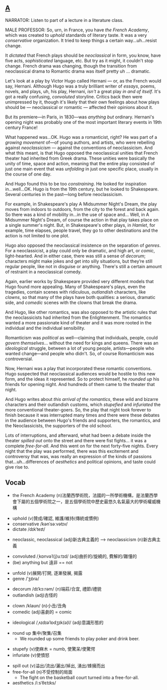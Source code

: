 ## [A](https://img.kmf.com/toefl/listening/audio/e10084996029f3482e387e58536a2b0c.mp3)

NARRATOR: Listen to part of a lecture in a literature class.

MALE PROFESSOR: So, urn, in France, you have *the French Academy*, which was created to *uphold* standards of literary taste. It was a very *conservative* organization. It tried to keep things a certain way...uh...resist change.

It *dictated* that French plays should be *neoclassical* in form, you know, have five acts, *sophisticated* language, etc. But try as it might, it couldn't stop change. French drama was changing, though the transition from neoclassical drama to Romantic drama was itself pretty uh … dramatic.

Let's look at a play by Victor Hugo called Hernani — or, as the French would say, Hernani. Although Hugo was a truly brilliant writer of *essays*, poems, novels, and plays, uh, his play, Hernani, *isn't* a great play *in and of itself*. It's got a really confusing, *convoluted* storyline. Critics back then were unimpressed by it, though it's likely that their own feelings about how plays should be — neoclassical or romantic — affected their opinions about it.

But its premiere—in Paris, in 1830—was *anything but* ordinary. Hernani's opening night was probably one of the most important literary events in 19th century France!

What happened was...OK. Hugo was a romanticist, right? He was part of a *growing movement* of—of young authors, and artists, who were rebelling against *neoclassicism* — against the conventions of neoclassicism. And what this meant, is that Hugo opposed the neoclassical unities that French theater had inherited from Greek drama. These unities were basically the unity of time, space and action, meaning that the entire play consisted of just one main event that was *unfolding* in just one specific place, usually in the course of one day.

And Hugo found this to be too *constraining*. He looked for inspiration in...well...OK. Hugo is from the 19th century, but he looked to Shakespeare. Several centuries in the past—long before neoclassicism.

For example, in Shakespeare's play A Midsummer Night's Dream, the play moves from indoors to outdoors, from the city to the forest and back again. So there was a kind of mobility in...in the use of space and… Well, in A Midsummer Night's Dream, of course the action in that play takes place on a single summer's night. But, in Shakespeare's other plays, in *Hamlet*, for example, time elapses, people travel, they go to other destinations and the action is not limited to one plot.

Hugo also opposed the neoclassical insistence on the separation of *genres*. For a neoclassicist, a play could only be dramatic, and high art, or *comic*, light-hearted. And in either case, there was still a sense of *decorum*; characters might make jokes and get into silly situations, but they’re still regular people, like not in disguise or anything. There's still a certain amount of restraint in a neoclassical comedy.

Again, earlier works by Shakespeare provided very different models that Hugo found more appealing. Many of Shakespeare's plays, even the tragedies, contain scenes with ridiculous, *outlandish* characters, like *clowns*, so that many of the plays have both qualities: a serious, dramatic side, and *comedic* scenes with the clowns that break the drama.

And Hugo, like other romantics, was also opposed to the artistic rules that the neoclassicists had inherited from the Enlightenment. The romantics wanted a more passionate kind of theater and it was more rooted in the individual and the individual sensibility.

Romanticism was *political* as well—claiming that individuals, people, could *govern themselves*… without the need for kings and queens. There was an *ideological* struggle, between a lot of young people, artists—people who wanted change—and people who didn't. So, of course Romanticism was controversial.

Now, Hernani was a play that incorporated these romantic conventions. Hugo suspected that neoclassical audiences would be hostile to this new form, and the ideas it represented. So to protect himself, he *rounded up* his friends for opening night. And hundreds of them came to the theater that night.

And Hugo writes about *this arrival of the romantics*, these wild and bizarre characters and their outlandish customs, which *stupefied* and *infuriated* the more conventional theater-goers. So, the play that night took forever to finish because it was interrupted many times and there were these debates in the audience between Hugo's friends and supporters, the romantics, and the Neoclassicists, the supporters of the old school.

Lots of interruptions, and afterward, what had been a debate inside the theater *spilled out* onto the street and there were fist fights… it was a complete *free-for-all*. And this went on for the next forty-five nights. Every night that the play was performed, there was this excitement and controversy that was, was really an expression of the kinds of passions that...uh...differences of *aesthetics* and political opinions, and taste could give rise to.

## Vocab
- the French Academy (n)法蘭西學術院，法國的一所學術機構，是法蘭西學會下屬的五個學術院之一，是五個學術院中歷史最悠久名氣最大的學術權威機構
+ uphold (v)贊成/確認, 維護/維持(傳統或慣例)
+ conservative /kənˈsəːvətɪv/ 
+ dictate /dɪkˈteɪt/
- neoclassic, neoclassical (adj)新古典主義的 --> neoclassicism (n)新古典主義
+ convoluted /ˌkɒnvəˈl(j)uːtɪd/ (adj)曲折的/旋繞的, 費解的/難懂的
+ (be) anything but 遠非 == not
- unfold (v)展開/打開, 逐漸發展, 揭露
- genre /ˈʒɒ̃rə/ 
+ decorum /dɪˈkɔːrəm/ (n)端莊/合宜, 禮節/禮貌
+ outlandish (adj)古怪的
- clown /klaʊn/ (n)小丑/丑角
- comedic (adj)喜劇的 = comic
+ ideological /ˌʌɪdɪəˈlɒdʒɪk(ə)l/ (adj)意識形態的
- round up 集中/聚集/召集
	- We rounded up some friends to play poker and drink beer.
+ stupefy (v)使麻木 = numb, 使驚呆/使驚愕
+ infuriate (v)使憤怒
- spill out (v)溢出/流出/灑出/掉出, 湧出/蜂擁而出
- free-for-all (n)不受控制的局面
	- The fight on the basketball court turned into a free-for-all.
- aesthetics /iːsˈθɛtɪks/